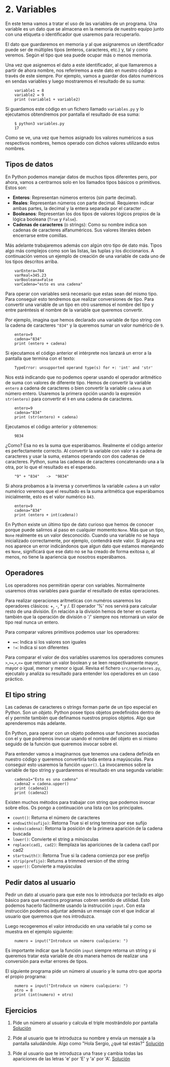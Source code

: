 

# 2. Variables

En este tema vamos a tratar el uso de las variables de un programa. Una variable
es un dato que se almacena en la memoria de nuestro equipo junto con una
etiqueta o identificador que usaremos para recuperarlo.

El dato que guardaremos en memoria y al que asignaremos un identificador puede
ser de múltiples tipos (enteros, caracteres, etc.) y, tal y como veremos. Según
el tipo que sea puede ocupar más o menos memoria.

Una vez que asignemos el dato a este identificador, al que llamaremos a partir
de ahora nombre, nos referiremos a este dato en nuestro código a través de este
siempre. Por ejemplo, vamos a guardar dos datos numéricos en sendas variables y
luego mostraremos el resultado de su suma:

```
    variable1 = 8
    variable2 = 9
    print (variable1 + variable2)
```

Si guardamos este código en un fichero llamado `variables.py` y lo ejecutamos
obtendremos por pantalla el resultado de esa suma:

```
    $ python3 variables.py
    17
```

Como se ve, una vez que hemos asignado los valores numéricos a sus respectivos
nombres, hemos operado con dichos valores utilizando estos nombres.



## Tipos de datos

En Python podemos manejar datos de muchos tipos diferentes pero, por ahora,
vamos a centrarnos solo en los llamados tipos básicos o primitivos. Estos son:

* **Enteros**: Representan números enteros (sin parte decimal).
* **Reales**: Representan números con parte decimal. Requieren indicar ambas
  partes, la decimal y la entera separada por el caracter `.`.
* **Booleanos**: Representan los dos tipos de valores lógicos propios de la lógica
  booleana (`True` y `False`).
* **Cadenas de caracteres** (o strings): Como su nombre indica son cadenas de
  caracteres alfanuméricos. Sus valores literales deben encerrarse entre comillas.

Más adelante trabajaremos además con algún otro tipo de dato más. Tipos algo más
complejos como son las listas, las tuplas y los diccionarios. A continuación
vemos un ejemplo de creación de una variable de cada uno de los tipos descritos
arriba.

```
    varEntera=784
    varReal=345.23
    varBooleana=False
    varCadena="esto es una cadena"
```

Para operar con variables será necesario que estas sean del mismo tipo. Para
conseguir esto tendremos que realizar conversiones de tipo. Para convertir una
variable de un tipo en otro usaremos el nombre del tipo y entre paréntesis el
nombre de la variable que queremos convertir.

Por ejemplo, imagina que hemos declarado una variable de tipo string con la
cadena de caracteres `"834"` y la queremos sumar un valor numérico de `9`.

```
    entero=9
    cadena="834"
    print (entero + cadena)
```

Si ejecutamos el código anterior el intérprete nos lanzará un error a la
pantalla que termina con el texto:

```
    TypeError: unsupported operand type(s) for +: 'int' and 'str'
```

Nos está indicando que no podemos operar usando el operador aritmético de suma
con valores de diferente tipo. Hemos de convertir la variable `entero` a cadena
de caracteres o bien convertir la variable `cadena` a un número entero. Usaremos
la primera opción usando la expresión `str(entero)` para convertir el `9` en una
cadena de caracteres.

```
    entero=9
    cadena="834"
    print (str(entero) + cadena)
```

Ejecutamos el código anterior y obtenemos:

```
    9834
```

¿Como? Esa no es la suma que esperábamos. Realmente el código anterior es
perfectamente correcto. Al convertir la variable con valor `9` a cadena de
caracteres y usar la suma, estamos operando con dos cadenas de
caracteres. Python, suma las cadenas de caracteres concatenando una a la otra,
por lo que el resultado es el esperado.

```
    "9" + "834"   ->  "9834"
```

Si ahora probamos a la inversa y convertimos la variable `cadena` a un valor
numérico veremos que el resultado es la suma aritmética que esperábamos
inicialmente, esto es el valor numérico `843`.

```
    entero=9
    cadena="834"
    print (entero + int(cadena))
```

En Python existe un último tipo de dato curioso que hemos de conocer porque
puede salirnos al paso en cualquier momento:`None`. Más que un tipo, `None`
realmente es un valor desconocido. Cuando una variable no se haya inicializado
correctamente, por ejemplo, contendrá este valor. Si alguna vez nos aparece un
error indicándonos que algun dato que estamos manejando es `None`, significará
que ese dato no se ha creado de forma exitosa o, al menos, no tiene la
apariencia que nosotros esperábamos.


## Operadores 

Los operadores nos permitirán operar con variables. Normalmente usaremos otras
variables para guardar el resultado de estas operaciones. 

Para realizar operaciones arítmeticas con numéros usaremos los operadores
clásicos: +, -, * y /. El operador '%' nos servirá para calcular resto de
una división. En relación a la división hemos de tener en cuenta también que la
operación de división o '/' siempre nos retornará un valor de tipo real nunca un
entero.

Para comparar valores primitivos podemos usar los operadores:

* `==`: Indica si los valores son iguales
* `!=`: Indica si son diferentes

Para comparar el valor de dos variables usaremos los operadores comunes
`>`,`>=`,`<`,`<=` que retornan un valor boolean y se leen respectivamente mayor,
mayor o igual, menor y menor o igual. Revisa el fichero `src/operadores.py`,
ejecutalo y analiza su resultado para entender los operadores en un caso práctico.



## El tipo string

Las cadenas de caracteres o strings forman parte de un  tipo especial en
Python. Son un *objeto*. Python posee tipos objetos predefinidos dentro de el y
permite también que definamos nuestros propios objetos. Algo que aprenderemos
más adelante.

En Python, para operar con un objeto podemos usar funciones asociadas con el y
que podremos invocar usando el nombre del objeto en si mismo seguido de la
función que queremos invocar sobre el. 

Para entender vamos a imaginarnos que tenemos una cadena definida en nuestro
código y queremos convertirla toda entera a mayúsculas. Para conseguir esto
usaremos la función `upper()`. La invocaremos sobre la variable de tipo string y
guardaremos el resultado en una segunda variable:

```
    cadena1="Esto es una cadena"
    cadena2 = cadena.upper()
    print (cadena1)
    print (cadena2)
```

Existen muchos métodos para trabajar con string que podemos invocar sobre
ellos. Os pongo a continuación una lista con los principales.

* `count()`: Returna el número de caracteres 
* `endswith(sufijo)`: Retorna True si el sring termina por ese sufijo 
* `index(cadena)`: Retorna la posición de la primera aparición de la cadena buscada
* `lower()`: Convierte el string a minúsculas 
* `replace(cad1, cad2)`: Remplaza las apariciones de la cadena cad1 por cad2
* `startswith()`: Retorna True si la cadena comienza por ese prefijo
* `strip(prefijo)`: Returns a trimmed version of the string
* `upper()`: Convierte a mayúsculas




## Pedir datos al usuario

Pedir un dato al usuario para que este nos lo introduzca por teclado es algo
básico para que nuestros programas cobren sentido de utilidad. Esto podemos
hacerlo fácilmente usando la instrucción `input`. Con esta instrucción podemos
adjuntar además un mensaje con el que indicar al usuario que queremos que nos
introduzca. 

Luego recogeremos el valor introducido en una variable tal y como se muestra en
el ejemplo siguiente:

```
    numero = input("Introduce un número cualquiera: ")
```

Es importante indicar que la función `input` siempre retorna un string y si
queremos tratar esta variable de otra manera hemos de realizar una conversión
para evitar errores de tipos.

El siguiente programa pide un número al usuario y le suma otro que aporta el
propio programa:

```
    numero = input("Introduce un número cualquiera: ")
    otro = 8
    print (int(numero) + otro)
```



## Ejercicios

1. Pide un número al usuario y calcula el triple mostrándolo por pantalla
   [Solución](../src/triple.py)

2. Pide al usuario que te introduzca su nombre y envía un mensaje a la pantalla
   saludándole. Algo como "Hola Sergio, ¿qué tal estás?"
   [Solución](../src/saludo.py)
   
3. Pide al usuario que te introduzca una frase y cambia todas las apariciones de
   las letras 'e' por 'E' y 'a' por 'A'.
   [Solución](../src/cambio_letras.py)
